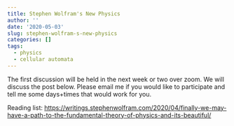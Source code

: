 ```yaml
---
title: Stephen Wolfram's New Physics
author: ''
date: '2020-05-03'
slug: stephen-wolfram-s-new-physics
categories: []
tags:
  - physics
  - cellular automata
---
```


The first discussion will be held in the next week or two over zoom. 
We will discuss the post below. 
Please email me if you would like to participate and tell me some days+times that would work for you.

Reading list: 
https://writings.stephenwolfram.com/2020/04/finally-we-may-have-a-path-to-the-fundamental-theory-of-physics-and-its-beautiful/